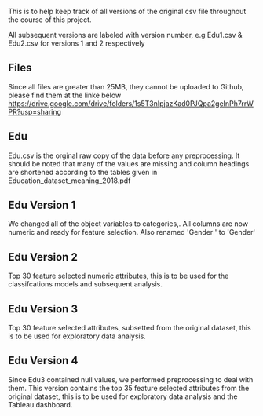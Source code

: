 This is to help keep track of all versions of the original csv file throughout the course of this project.

All subsequent versions are labeled with version number, e.g Edu1.csv & Edu2.csv for versions 1 and 2 respectively 

## Files
Since all files are greater than 25MB, they cannot be uploaded to Github, please find them at the linke below
https://drive.google.com/drive/folders/1s5T3nIpjazKad0PJQpa2geInPh7rrWPR?usp=sharing

## Edu
Edu.csv is the orginal raw copy of the data before any preprocessing. It should be noted that many of the values are missing and column headings are shortened according to the tables given in Education_dataset_meaning_2018.pdf

## Edu Version 1
We changed all of the object variables to categories,. All columns are now numeric and ready for feature selection.
Also renamed 'Gender  ' to 'Gender'

## Edu Version 2
Top 30 feature selected numeric attributes, this is to be used for the classifcations models and subsequent analysis.

## Edu Version 3
Top 30 feature selected attributes, subsetted from the original dataset, this is to be used for exploratory data analysis. 

## Edu Version 4
Since Edu3 contained null values, we performed preprocessing to deal with them. This version contains the top 35 feature selected attributes from the original dataset, this is to be used for exploratory data analysis and the Tableau dashboard.  
